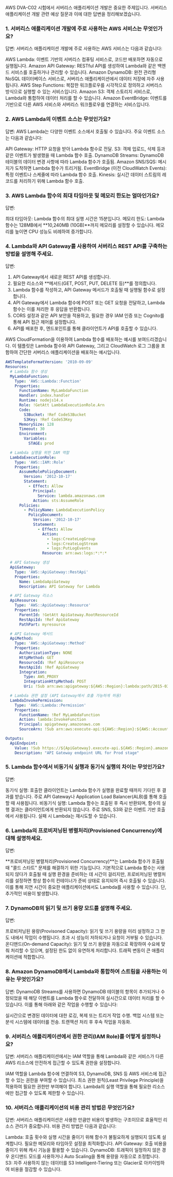 AWS DVA-C02 시험에서 서버리스 애플리케이션 개발은 중요한 주제입니다. 서버리스 애플리케이션 개발 관련 예상 질문과 이에 대한 답변을 정리해보겠습니다.

### 1. 서버리스 애플리케이션 개발에 주로 사용하는 AWS 서비스는 무엇인가요?
답변: 서버리스 애플리케이션 개발에 주로 사용하는 AWS 서비스는 다음과 같습니다:

AWS Lambda: 이벤트 기반의 서버리스 컴퓨팅 서비스로, 코드만 배포하면 자동으로 실행됩니다.
Amazon API Gateway: RESTful API를 생성하여 Lambda와 같은 백엔드 서비스를 호출하거나 관리할 수 있습니다.
Amazon DynamoDB: 완전 관리형 NoSQL 데이터베이스 서비스로, 서버리스 애플리케이션에서 데이터 저장에 자주 사용됩니다.
AWS Step Functions: 복잡한 워크플로우를 시각적으로 정의하고 서버리스 방식으로 실행할 수 있는 서비스입니다.
Amazon S3: 객체 스토리지 서비스로, Lambda와 통합하여 데이터 처리를 할 수 있습니다.
Amazon EventBridge: 이벤트를 기반으로 다른 AWS 서비스와 서버리스 워크플로우를 연결하는 서비스입니다.

### 2. AWS Lambda의 이벤트 소스는 무엇인가요?
답변: AWS Lambda는 다양한 이벤트 소스에서 호출될 수 있습니다. 주요 이벤트 소스는 다음과 같습니다:

API Gateway: HTTP 요청을 받아 Lambda 함수로 전달.
S3: 객체 업로드, 삭제 등과 같은 이벤트가 발생했을 때 Lambda 함수 호출.
DynamoDB Streams: DynamoDB 테이블의 데이터 변경 사항에 따라 Lambda 함수가 호출됨.
Amazon SNS/SQS: 메시지가 도착하면 Lambda 함수가 트리거됨.
EventBridge (이전 CloudWatch Events): 특정 이벤트나 스케줄에 따라 Lambda 함수 호출.
Kinesis: 실시간 데이터 스트림의 레코드를 처리하기 위해 Lambda 함수 호출.

### 3. AWS Lambda 함수의 최대 타임아웃 및 메모리 한도는 얼마인가요?
답변:

최대 타임아웃: Lambda 함수의 최대 실행 시간은 15분입니다.
메모리 한도: Lambda 함수는 128MB에서 **10,240MB (10GB)**까지 메모리를 설정할 수 있습니다. 메모리를 높이면 CPU 성능도 비례하여 증가합니다.

### 4. Lambda와 API Gateway를 사용하여 서버리스 REST API를 구축하는 방법을 설명해 주세요.
답변:

1. API Gateway에서 새로운 REST API를 생성합니다.
2. 필요한 리소스와 **메서드(GET, POST, PUT, DELETE 등)**를 정의합니다.
3. Lambda 함수를 작성하고, API Gateway 메서드가 호출될 때 실행될 함수로 설정합니다.
4. API Gateway에서 Lambda 함수에 POST 또는 GET 요청을 전달하고, Lambda 함수는 이를 처리한 후 응답을 반환합니다.
5. CORS 설정과 같은 API 보안을 적용하고, 필요한 경우 IAM 인증 또는 Cognito를 통해 API 접근 제어를 설정합니다.
6. API를 배포한 후, 엔드포인트를 통해 클라이언트가 API를 호출할 수 있습니다.


AWS CloudFormation을 이용하여 Lambda 함수를 배포하는 예시를 보여드리겠습니다. 이 템플릿은 Lambda 함수와 API Gateway, 그리고 CloudWatch 로그 그룹을 포함하여 간단한 서버리스 애플리케이션을 배포하는 예시입니다.

```yaml
AWSTemplateFormatVersion: '2010-09-09'
Resources:
  # Lambda 함수 생성
  MyLambdaFunction:
    Type: 'AWS::Lambda::Function'
    Properties:
      FunctionName: MyLambdaFunction
      Handler: index.handler
      Runtime: nodejs14.x
      Role: !GetAtt LambdaExecutionRole.Arn
      Code:
        S3Bucket: !Ref CodeS3Bucket
        S3Key: !Ref CodeS3Key
      MemorySize: 128
      Timeout: 30
      Environment:
        Variables:
          STAGE: prod

  # Lambda 실행을 위한 IAM 역할
  LambdaExecutionRole:
    Type: 'AWS::IAM::Role'
    Properties:
      AssumeRolePolicyDocument:
        Version: '2012-10-17'
        Statement:
          - Effect: Allow
            Principal:
              Service: lambda.amazonaws.com
            Action: sts:AssumeRole
      Policies:
        - PolicyName: LambdaExecutionPolicy
          PolicyDocument:
            Version: '2012-10-17'
            Statement:
              - Effect: Allow
                Action:
                  - logs:CreateLogGroup
                  - logs:CreateLogStream
                  - logs:PutLogEvents
                Resource: arn:aws:logs:*:*:*

  # API Gateway 생성
  ApiGateway:
    Type: 'AWS::ApiGateway::RestApi'
    Properties:
      Name: LambdaApiGateway
      Description: API Gateway for Lambda

  # API Gateway 리소스
  ApiResource:
    Type: 'AWS::ApiGateway::Resource'
    Properties:
      ParentId: !GetAtt ApiGateway.RootResourceId
      RestApiId: !Ref ApiGateway
      PathPart: myresource

  # API Gateway 메서드
  ApiMethod:
    Type: 'AWS::ApiGateway::Method'
    Properties:
      AuthorizationType: NONE
      HttpMethod: GET
      ResourceId: !Ref ApiResource
      RestApiId: !Ref ApiGateway
      Integration:
        Type: AWS_PROXY
        IntegrationHttpMethod: POST
        Uri: !Sub arn:aws:apigateway:${AWS::Region}:lambda:path/2015-03-31/functions/${MyLambdaFunction.Arn}/invocations

  # Lambda 권한 설정 (API Gateway에서 호출 가능하게 허용)
  LambdaInvokePermission:
    Type: 'AWS::Lambda::Permission'
    Properties:
      FunctionName: !Ref MyLambdaFunction
      Action: lambda:InvokeFunction
      Principal: apigateway.amazonaws.com
      SourceArn: !Sub arn:aws:execute-api:${AWS::Region}:${AWS::AccountId}:${ApiGateway}/*/GET/myresource

Outputs:
  ApiEndpoint:
    Value: !Sub https://${ApiGateway}.execute-api.${AWS::Region}.amazonaws.com/prod/myresource
    Description: "API Gateway endpoint URL for Prod stage"
```

### 5. Lambda 함수에서 비동기식 실행과 동기식 실행의 차이는 무엇인가요?
답변:

동기식 실행: 호출한 클라이언트는 Lambda 함수가 실행을 완료할 때까지 기다린 후 결과를 받습니다. 주로 API Gateway나 Application Load Balancer(ALB)를 통해 호출할 때 사용됩니다.
비동기식 실행: Lambda 함수는 호출된 후 즉시 반환되며, 함수의 실행 결과는 클라이언트에게 반환되지 않습니다. 주로 SNS, S3와 같은 이벤트 기반 호출에서 사용됩니다. 실패 시 Lambda는 재시도할 수 있습니다.

### 6. Lambda의 프로비저닝된 병렬처리(Provisioned Concurrency)에 대해 설명하세요.
답변:

**프로비저닝된 병렬처리(Provisioned Concurrency)**는 Lambda 함수가 호출될 때 "콜드 스타트" 문제를 해결하기 위한 기능입니다.
기본적으로 Lambda 함수는 사용되지 않다가 호출될 때 실행 환경을 준비하는 데 시간이 걸리지만, 프로비저닝된 병렬처리를 설정하면 항상 함수의 컨테이너가 준비 상태로 유지되어 즉시 호출될 수 있습니다.
이를 통해 지연 시간이 중요한 애플리케이션에서도 Lambda를 사용할 수 있습니다. 단, 추가적인 비용이 발생합니다.

### 7. DynamoDB의 읽기 및 쓰기 용량 모드를 설명해 주세요.
답변:

프로비저닝된 용량(Provisoned Capacity): 읽기 및 쓰기 용량을 미리 설정하고 그 한도 내에서 작업이 수행됩니다. 초과 시 성능이 저하되거나 요청이 거부될 수 있습니다.
온디맨드(On-demand Capacity): 읽기 및 쓰기 용량을 자동으로 확장하여 수요에 맞춰 처리할 수 있으며, 설정된 한도 없이 유연하게 처리합니다. 트래픽 변동이 큰 애플리케이션에 적합합니다.

### 8. Amazon DynamoDB에서 Lambda와 통합하여 스트림을 사용하는 이유는 무엇인가요?
답변: DynamoDB Streams를 사용하면 DynamoDB 테이블의 항목이 추가되거나 수정되었을 때 해당 이벤트를 Lambda 함수로 전달하여 실시간으로 데이터 처리를 할 수 있습니다. 이를 통해 아래와 같은 작업을 수행할 수 있습니다:

실시간으로 변경된 데이터에 대한 로깅, 복제 또는 트리거 작업 수행.
백업 시스템 또는 분석 시스템에 데이터를 전송.
트랜잭션 처리 후 후속 작업을 자동화.

### 9. 서버리스 애플리케이션에서 권한 관리(IAM Role)를 어떻게 설정하나요?
답변: 서버리스 애플리케이션에서는 IAM 역할을 통해 Lambda와 같은 서비스가 다른 AWS 리소스에 안전하게 접근할 수 있도록 권한을 설정합니다.

IAM 역할을 Lambda 함수에 연결하여 S3, DynamoDB, SNS 등 AWS 서비스에 접근할 수 있는 권한을 부여할 수 있습니다.
최소 권한 원칙(Least Privilege Principle)을 적용하여 필요한 권한만 부여해야 합니다.
Lambda의 실행 역할을 통해 필요한 리소스에만 접근할 수 있도록 제한할 수 있습니다.

### 10. 서버리스 애플리케이션의 비용 관리 방법은 무엇인가요?
답변: 서버리스 애플리케이션은 사용한 만큼만 비용이 발생하는 구조이므로 효율적인 리소스 관리가 중요합니다. 비용 관리 방법은 다음과 같습니다:

Lambda: 호출 횟수와 실행 시간을 줄이기 위해 함수가 불필요하게 실행되지 않도록 설계합니다. 필요한 메모리와 타임아웃 설정을 최적화합니다.
API Gateway: 호출 비용을 줄이기 위해 캐시 기능을 활용할 수 있습니다.
DynamoDB: 트래픽이 일정하지 않은 경우 온디맨드 모드를 사용하거나 Auto Scaling을 통해 용량을 자동으로 조정합니다.
S3: 자주 사용하지 않는 데이터를 S3 Intelligent-Tiering 또는 Glacier로 아카이빙하여 비용을 절감할 수 있습니다.
